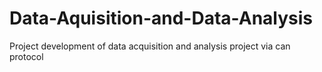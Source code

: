 # Data-Aquisition-and-Data-Analysis
Project development of data acquisition and analysis project via can protocol
